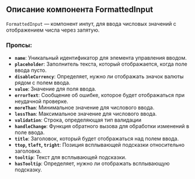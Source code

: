 ## Описание компонента FormattedInput

`FormattedInput` — компонент инпут, для ввода числовых значений с отображением числа через запятую.

### Пропсы:

- **`name`**: Уникальный идентификатор для элемента управления вводом.
- **`placeholder`**: Заполнитель текста, который отображается, когда поле ввода пусто.
- **`disableCurrency`**: Определяет, нужно ли отображать значок валюты рядом с полем ввода.
- **`value`**: Значение для поля ввода.
- **`errorText`**: Сообщение об ошибке, которое будет отображаться при неудачной проверке.
- **`moreThan`**: Минимальное значение для числового ввода.
- **`lessThan`**: Максимальное значение для числового ввода.
- **`validation`**: Строка, определяющая тип валидации
- **`handleChange`**: Функция обратного вызова для обработки изменений в поле ввода.
- **`title`**: Заголовок, который будет отображаться над полем ввода.
- **`ttop`, `tleft`, `tright`**: Позиция всплывающей подсказки относительно заголовка.
- **`tooltip`**: Текст для всплывающей подсказки.
- **`hasTooltip`**: Определяет, нужно ли отображать всплывающую подсказку.
